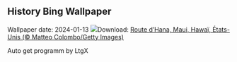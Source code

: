## History Bing Wallpaper
Wallpaper date: 2024-01-13
![](https://www.bing.com/th?id=OHR.HanaHighway_FR-FR2322911528_UHD.jpg&w=1000)Download: [Route d’Hana, Maui, Hawaï, États-Unis (© Matteo Colombo/Getty Images)](https://www.bing.com/th?id=OHR.HanaHighway_FR-FR2322911528_UHD.jpg)

Auto get programm by LtgX
